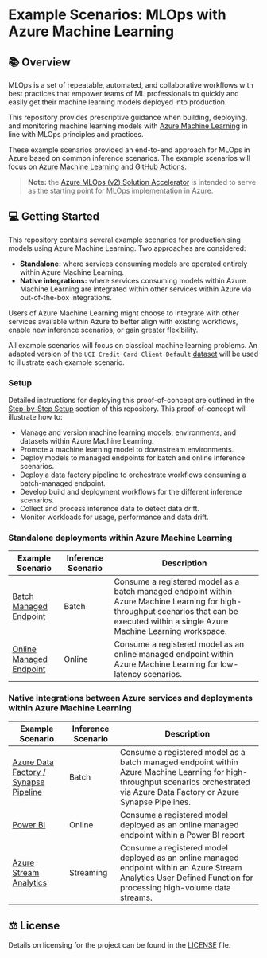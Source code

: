 # Example Scenarios: MLOps with Azure Machine Learning

## :books: Overview

MLOps is a set of repeatable, automated, and collaborative workflows with best practices that empower teams of ML professionals to quickly and easily get their machine learning models deployed into production.

This repository provides prescriptive guidance when building, deploying, and monitoring machine learning models with [Azure Machine Learning](https://docs.microsoft.com/azure/machine-learning/) in line with MLOps principles and practices.

These example scenarios provided an end-to-end approach for MLOps in Azure based on common inference scenarios. The example scenarios will focus on [Azure Machine Learning](https://docs.microsoft.com/azure/machine-learning) and [GitHub Actions](https://github.com/features/actions).

> **Note:** the [Azure MLOps (v2) Solution Accelerator](https://github.com/Azure/mlops-v2) is intended to serve as the starting point for MLOps implementation in Azure.

## :computer: Getting Started

This repository contains several example scenarios for productionising models using Azure Machine Learning. Two approaches are considered:

- **Standalone:** where services consuming models are operated entirely within Azure Machine Learning.
- **Native integrations:** where services consuming models within Azure Machine Learning are integrated within other services within Azure via out-of-the-box integrations.

Users of Azure Machine Learning might choose to integrate with other services available within Azure to better align with existing workflows, enable new inference scenarios, or gain greater flexibility.

All example scenarios will focus on classical machine learning problems. An adapted version of the `UCI Credit Card Client Default` [dataset](https://archive.ics.uci.edu/dataset/350/default+of+credit+card+clients) will be used to illustrate each example scenario.

### Setup

Detailed instructions for deploying this proof-of-concept are outlined in the [Step-by-Step Setup](.github/docs/step-by-step.md) section of this repository. This proof-of-concept will illustrate how to:

- Manage and version machine learning models, environments, and datasets within Azure Machine Learning.
- Promote a machine learning model to downstream environments.
- Deploy models to managed endpoints for batch and online inference scenarios.
- Deploy a data factory pipeline to orchestrate workflows consuming a batch-managed endpoint.
- Develop build and deployment workflows for the different inference scenarios.
- Collect and process inference data to detect data drift.
- Monitor workloads for usage, performance and data drift.

### Standalone deployments within Azure Machine Learning

| Example Scenario | Inference Scenario | Description |
| ---------------- | ------------------ | ----------- |
| [Batch Managed Endpoint](./.github/docs/batch-endpoint.md) | Batch | Consume a registered model as a batch managed endpoint within Azure Machine Learning for high-throughput scenarios that can be executed within a single Azure Machine Learning workspace. |
| [Online Managed Endpoint](./.github/docs/online-endpoint.md) | Online | Consume a registered model as an online managed endpoint within Azure Machine Learning for low-latency scenarios. |

### Native integrations between Azure services and deployments within Azure Machine Learning

| Example Scenario | Inference Scenario | Description |
| ---------------- | ------------------ | ----------- |
| [Azure Data Factory / Synapse Pipeline](./.github/docs/data-factory-pipeline.md) | Batch | Consume a registered model as a batch managed endpoint within Azure Machine Learning for high-throughput scenarios orchestrated via Azure Data Factory or Azure Synapse Pipelines. |
| [Power BI](./.github/docs/powerbi.md) | Online | Consume a registered model deployed as an online managed endpoint within a Power BI report |
| [Azure Stream Analytics](./.github/docs/stream-analytics.md) | Streaming | Consume a registered model deployed as an online managed endpoint within an Azure Stream Analytics User Defined Function for processing high-volume data streams. |

## :balance_scale: License

Details on licensing for the project can be found in the [LICENSE](./LICENSE) file.
